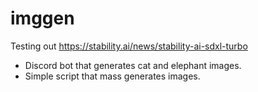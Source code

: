 # imggen

Testing out https://stability.ai/news/stability-ai-sdxl-turbo  

- Discord bot that generates cat and elephant images.  
- Simple script that mass generates images.  
